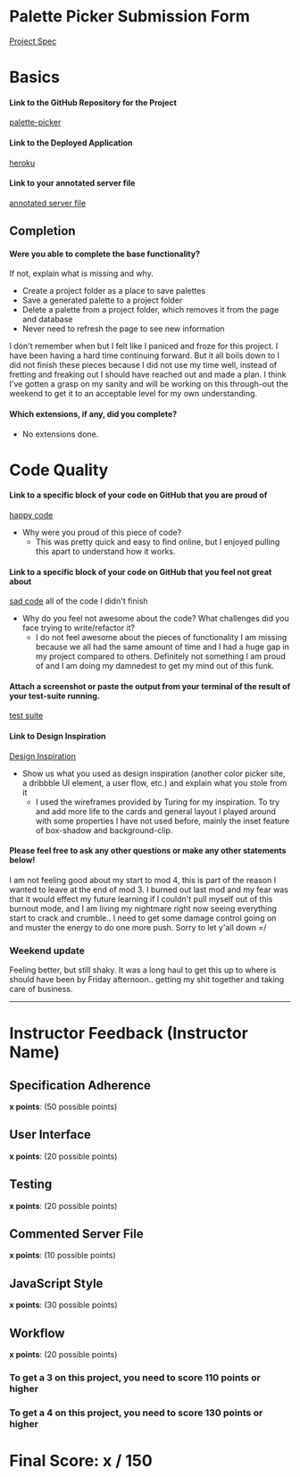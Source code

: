 # Palette Picker Submission Form

[Project Spec](http://frontend.turing.io/projects/palette-picker.html)

# Basics

#### Link to the GitHub Repository for the Project
[palette-picker](https://github.com/Ecksi/palette-picker)

#### Link to the Deployed Application
[heroku](https://notpalettepicker.herokuapp.com/)

#### Link to your annotated server file
[annotated server file](https://github.com/Ecksi/palette-picker/tree/annotated-server)

## Completion

#### Were you able to complete the base functionality?

If not, explain what is missing and why.
  * Create a project folder as a place to save palettes
  * Save a generated palette to a project folder
  * Delete a palette from a project folder, which removes it from the page and database
  * Never need to refresh the page to see new information

I don't remember when but I felt like I paniced and froze for this project. I have been having a hard time continuing forward. But it all boils down to I did not finish these pieces because I did not use my time well, instead of fretting and freaking out I should have reached out and made a plan. I think I've gotten a grasp on my sanity and will be working on this through-out the weekend to get it to an acceptable level for my own understanding.

#### Which extensions, if any, did you complete?

  * No extensions done.

# Code Quality

#### Link to a specific block of your code on GitHub that you are proud of
[happy code](https://github.com/Ecksi/palette-picker/blob/fffef6ab629e00c8708c3001c56847df0ee7b4e1/public/js/scripts.js#L20)

* Why were you proud of this piece of code?
  * This was pretty quick and easy to find online, but I enjoyed pulling this apart to understand how it works.

#### Link to a specific block of your code on GitHub that you feel not great about
[sad code]() all of the code I didn't finish

* Why do you feel not awesome about the code? What challenges did you face trying to write/refactor it?
  * I do not feel awesome about the pieces of functionality I am missing because we all had the same amount of time and I had a huge gap in my project compared to others. Definitely not something I am proud of and I am doing my damnedest to get my mind out of this funk.

#### Attach a screenshot or paste the output from your terminal of the result of your test-suite running.

[test suite](https://i.imgur.com/GP2Jx5p.jpg)

#### Link to Design Inspiration

[Design Inspiration](http://frontend.turing.io/assets/images/palette-picker-wireframe.png)

* Show us what you used as design inspiration (another color picker site, a dribbble UI element, a user flow, etc.) and explain what you stole from it
  * I used the wireframes provided by Turing for my inspiration. To try and add more life to the cards and general layout I played around with some properties I have not used before, mainly the inset feature of box-shadow and background-clip.

#### Please feel free to ask any other questions or make any other statements below!

I am not feeling good about my start to mod 4, this is part of the reason I wanted to leave at the end of mod 3. I burned out last mod and my fear was that it would effect my future learning if I couldn't pull myself out of this burnout mode, and I am living my nightmare right now seeing everything start to crack and crumble.. I need to get some damage control going on and muster the energy to do one more push. Sorry to let y'all down =/

### Weekend update

Feeling better, but still shaky. It was a long haul to get this up to where is should have been by Friday afternoon.. getting my shit together and taking care of business.

-----


# Instructor Feedback (Instructor Name)

## Specification Adherence

**x points**: (50 possible points)

## User Interface

**x points**: (20 possible points)

## Testing

**x points**: (20 possible points)

## Commented Server File

**x points**: (10 possible points)

## JavaScript Style

**x points**: (30 possible points)

## Workflow

**x points**: (20 possible points)


### To get a 3 on this project, you need to score 110 points or higher
### To get a 4 on this project, you need to score 130 points or higher

# Final Score: x / 150
